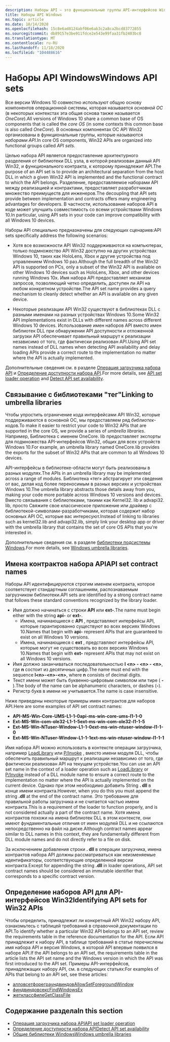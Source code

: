 ```yaml
---
description: Наборы API — это функциональные группы API-интерфейсов Win32 в основной операционной системе. Они предоставляют архитектурное разделение от библиотеки DLL узла, в которой определен заданный API Win32, и функциональную группу, к которой принадлежит API.
title: Наборы API Windows
ms.topic: article
ms.date: 10/14/2020
ms.openlocfilehash: 15c8e6ad8124abf06e6ab3c2a8ca2bcd83772855
ms.sourcegitcommit: db89157e3be911fdce2e543e99faa31fb2403bc8
ms.translationtype: MT
ms.contentlocale: ru-RU
ms.lasthandoff: 11/18/2020
ms.locfileid: "104488616"
---
```

# <a name="windows-api-sets"></a><span data-ttu-id="32865-104">Наборы API Windows</span><span class="sxs-lookup"><span data-stu-id="32865-104">Windows API sets</span></span>

<span data-ttu-id="32865-105">Все версии Windows 10 совместно используют общую основу компонентов операционной системы, которая называется *основной ОС* (в некоторых контекстах эта общая основа также называется *OneCore*).</span><span class="sxs-lookup"><span data-stu-id="32865-105">All versions of Windows 10 share a common base of OS components that is called the *core OS* (in some contexts this common base is also called *OneCore*).</span></span> <span data-ttu-id="32865-106">В основных компонентах ОС API Win32 организованы в функциональные группы, которые называются *наборами API*.</span><span class="sxs-lookup"><span data-stu-id="32865-106">In core OS components, Win32 APIs are organized into functional groups called *API sets*.</span></span>

<span data-ttu-id="32865-107">Целью набора API является предоставление архитектурного разделения от библиотеки DLL узла, в которой реализован данный API Win32, и функционального контракта, к которому принадлежит API.</span><span class="sxs-lookup"><span data-stu-id="32865-107">The purpose of an API set is to provide an architectural separation from the host DLL in which a given Win32 API is implemented and the functional contract to which the API belongs.</span></span> <span data-ttu-id="32865-108">Разделение, предоставляемое наборами API между реализацией и контрактами, предоставляет разработчикам множество преимуществ для инженеров.</span><span class="sxs-lookup"><span data-stu-id="32865-108">The decoupling that API sets provide between implementation and contracts offers many engineering advantages for developers.</span></span> <span data-ttu-id="32865-109">В частности, использование наборов API в коде может улучшить совместимость со всеми устройствами Windows 10.</span><span class="sxs-lookup"><span data-stu-id="32865-109">In particular, using API sets in your code can improve compatibility with all Windows 10 devices.</span></span>

<span data-ttu-id="32865-110">Наборы API специально предназначены для следующих сценариев:</span><span class="sxs-lookup"><span data-stu-id="32865-110">API sets specifically address the following scenarios:</span></span>

- <span data-ttu-id="32865-111">Хотя все возможности API Win32 поддерживаются на компьютерах, только подмножество API Win32 доступно на других устройствах Windows 10, таких как HoloLens, Xbox и другие устройства под управлением Windows 10 раз.</span><span class="sxs-lookup"><span data-stu-id="32865-111">Although the full breadth of the Win32 API is supported on PCs, only a subset of the Win32 API is available on other Windows 10 devices such as HoloLens, Xbox, and other devices running Windows 10x.</span></span> <span data-ttu-id="32865-112">Имя набора API предоставляет механизм запросов, позволяющий четко определить, доступен ли API на любом конкретном устройстве.</span><span class="sxs-lookup"><span data-stu-id="32865-112">The API set name provides a query mechanism to cleanly detect whether an API is available on any given device.</span></span>

- <span data-ttu-id="32865-113">Некоторые реализации API Win32 существуют в библиотеках DLL с разными именами на разных устройствах Windows 10.</span><span class="sxs-lookup"><span data-stu-id="32865-113">Some Win32 API implementations exist in DLLs with different names across different Windows 10 devices.</span></span> <span data-ttu-id="32865-114">Использование имен наборов API вместо имен библиотек DLL при обнаружении API доступности и отложенной загрузки API обеспечивает правильный маршрут к реализации независимо от того, где фактически реализован API.</span><span class="sxs-lookup"><span data-stu-id="32865-114">Using API set names instead of DLL names when detecting API availability and delay loading APIs provide a correct route to the implementation no matter where the API is actually implemented.</span></span>

<span data-ttu-id="32865-115">Дополнительные сведения см. в разделе [Операция загрузчика набора API](api-set-loader-operation.md) и [Определение доступности набора API](detect-api-set-availability.md).</span><span class="sxs-lookup"><span data-stu-id="32865-115">For more details, see [API set loader operation](api-set-loader-operation.md) and [Detect API set availability](detect-api-set-availability.md).</span></span>

## <a name="linking-to-umbrella-libraries"></a><span data-ttu-id="32865-116">Связывание с библиотеками "тег"</span><span class="sxs-lookup"><span data-stu-id="32865-116">Linking to umbrella libraries</span></span>

<span data-ttu-id="32865-117">Чтобы упростить ограничение кода интерфейсами API Win32, которые поддерживаются в основной ОС, мы предоставляем ряд *библиотек*-кодов.</span><span class="sxs-lookup"><span data-stu-id="32865-117">To make it easier to restrict your code to Win32 APIs that are supported in the core OS, we provide a series of *umbrella libraries*.</span></span> <span data-ttu-id="32865-118">Например, Библиотека с именем OneCore. lib предоставляет экспорты для подмножества API-интерфейсов Win32, общих для всех устройств Windows 10.</span><span class="sxs-lookup"><span data-stu-id="32865-118">For example, an umbrella library named OneCore.lib provides the exports for the subset of Win32 APIs that are common to all Windows 10 devices.</span></span>

<span data-ttu-id="32865-119">API-интерфейсы в библиотеке-области могут быть реализованы в разных модулях.</span><span class="sxs-lookup"><span data-stu-id="32865-119">The APIs in an umbrella library may be implemented across a range of modules.</span></span> <span data-ttu-id="32865-120">Библиотека «тег» абстрагирует эти сведения от вас, делая код более переносимым в разных версиях и устройствах Windows 10.</span><span class="sxs-lookup"><span data-stu-id="32865-120">The umbrella library abstracts those details away from you, making your code more portable across Windows 10 versions and devices.</span></span> <span data-ttu-id="32865-121">Вместо связывания с библиотеками, такими как Kernel32. lib и advapi32. lib, просто Свяжите свое классическое приложение или драйвер с библиотекой-символами-разработчиками, которая содержит набор основных API ОС, которые вас интересуют.</span><span class="sxs-lookup"><span data-stu-id="32865-121">Instead of linking to libraries such as kernel32.lib and advapi32.lib, simply link your desktop app or driver with the umbrella library that contains the set of core OS APIs that you're interested in.</span></span>

<span data-ttu-id="32865-122">Дополнительные сведения см. в разделе [библиотеки подсистемы Windows](windows-umbrella-libraries.md).</span><span class="sxs-lookup"><span data-stu-id="32865-122">For more details, see [Windows umbrella libraries](windows-umbrella-libraries.md).</span></span>

## <a name="api-set-contract-names"></a><span data-ttu-id="32865-123">Имена контрактов набора API</span><span class="sxs-lookup"><span data-stu-id="32865-123">API set contract names</span></span>

<span data-ttu-id="32865-124">Наборы API идентифицируются строгим именем контракта, которое соответствует стандартным соглашениям, распознаваемым загрузчиком библиотеки.</span><span class="sxs-lookup"><span data-stu-id="32865-124">API sets are identified by a strong contract name that follows these standard conventions recognized by the library loader.</span></span> 

- <span data-ttu-id="32865-125">Имя должно начинаться с строки **API** или **ext-**.</span><span class="sxs-lookup"><span data-stu-id="32865-125">The name must begin either with the string **api-** or **ext-**.</span></span> 
    - <span data-ttu-id="32865-126">Имена, начинающиеся с **API** , представляют интерфейсы API, которые гарантированно существуют во всех версиях Windows 10.</span><span class="sxs-lookup"><span data-stu-id="32865-126">Names that begin with **api-** represent APIs that are guaranteed to exist on all Windows 10 versions.</span></span>
    - <span data-ttu-id="32865-127">Имена, начинающиеся с **ext** , представляют интерфейсы API, которые могут не существовать во всех версиях Windows 10.</span><span class="sxs-lookup"><span data-stu-id="32865-127">Names that begin with **ext-** represent APIs that may not exist on all Windows 10 versions.</span></span>
- <span data-ttu-id="32865-128">Имя должно заканчиваться последовательностью **l \<n\> - \<n\> - \<n\>**, где **n** состоит из десятичных цифр.</span><span class="sxs-lookup"><span data-stu-id="32865-128">The name must end with the sequence **l\<n\>-\<n\>-\<n\>**, where **n** consists of decimal digits.</span></span>
- <span data-ttu-id="32865-129">Текст имени может быть буквенно-цифровым символом или тире ( **-** ).</span><span class="sxs-lookup"><span data-stu-id="32865-129">The body of the name can be alphanumeric characters, or dashes (**-**).</span></span>
- <span data-ttu-id="32865-130">Регистр букв в имени не учитывается.</span><span class="sxs-lookup"><span data-stu-id="32865-130">The name is case insensitive.</span></span>

<span data-ttu-id="32865-131">Ниже приведены некоторые примеры имен контрактов для наборов API.</span><span class="sxs-lookup"><span data-stu-id="32865-131">Here are some examples of API set contract names:</span></span>

- <span data-ttu-id="32865-132">**API-MS-Win-Core-UMS-L1-1-0**</span><span class="sxs-lookup"><span data-stu-id="32865-132">**api-ms-win-core-ums-l1-1-0**</span></span>
- <span data-ttu-id="32865-133">**Ext-MS-Win-com-ole32-L1-1-5**</span><span class="sxs-lookup"><span data-stu-id="32865-133">**ext-ms-win-com-ole32-l1-1-5**</span></span>
- <span data-ttu-id="32865-134">**Ext-MS-Win-NTuser-Window-L1-1-0**</span><span class="sxs-lookup"><span data-stu-id="32865-134">**ext-ms-win-ntuser-window-l1-1-0**</span></span>
- <span data-ttu-id="32865-135">**Ext-MS-Win-NTuser-Window-L1-1-1**</span><span class="sxs-lookup"><span data-stu-id="32865-135">**ext-ms-win-ntuser-window-l1-1-1**</span></span>

<span data-ttu-id="32865-136">Имя набора API можно использовать в контексте операции загрузчика, например [LoadLibrary](/windows/win32/api/libloaderapi/nf-libloaderapi-loadlibrarya) или [P/Invoke](/dotnet/standard/native-interop/pinvoke) , вместо имени модуля DLL, чтобы обеспечить правильный маршрут к реализации независимо от того, где фактически реализован API на текущем устройстве.</span><span class="sxs-lookup"><span data-stu-id="32865-136">You can use an API set name in the context of a loader operation such as [LoadLibrary](/windows/win32/api/libloaderapi/nf-libloaderapi-loadlibrarya) or [P/Invoke](/dotnet/standard/native-interop/pinvoke) instead of a DLL module name to ensure a correct route to the implementation no matter where the API is actually implemented on the current device.</span></span> <span data-ttu-id="32865-137">Однако при этом необходимо добавить String **. dll** в конце имени контракта.</span><span class="sxs-lookup"><span data-stu-id="32865-137">However, when you do this you must append the string **.dll** at the end of the contract name.</span></span> <span data-ttu-id="32865-138">Это требование для правильной работы загрузчика и не считается частью имени контракта.</span><span class="sxs-lookup"><span data-stu-id="32865-138">This is a requirement of the loader to function properly, and is not considered actually a part of the contract name.</span></span> <span data-ttu-id="32865-139">Хотя имена контрактов похожи на имена библиотек DLL в этом контексте, они имеют фундаментальные отличия от имен модулей DLL и не ссылаются непосредственно на файл на диске.</span><span class="sxs-lookup"><span data-stu-id="32865-139">Although contract names appear similar to DLL names in this context, they are fundamentally different from DLL module names and do not directly refer to a file on disk.</span></span>

<span data-ttu-id="32865-140">За исключением добавления строки **. dll** в операции загрузчика, имена контрактов набора API должны рассматриваться как неизменяемые идентификаторы, соответствующие определенной версии контракта.</span><span class="sxs-lookup"><span data-stu-id="32865-140">Except for appending the string **.dll** in loader operations, API set contract names should be considered an immutable identifier that corresponds to a specific contract version.</span></span>

## <a name="identifying-api-sets-for-win32-apis"></a><span data-ttu-id="32865-141">Определение наборов API для API-интерфейсов Win32</span><span class="sxs-lookup"><span data-stu-id="32865-141">Identifying API sets for Win32 APIs</span></span>

<span data-ttu-id="32865-142">Чтобы определить, принадлежит ли конкретный API Win32 набору API, ознакомьтесь с таблицей требований в справочной документации по API.</span><span class="sxs-lookup"><span data-stu-id="32865-142">To identify whether a particular Win32 API belongs to an API set, review the requirements table in the reference documentation for the API.</span></span> <span data-ttu-id="32865-143">Если API принадлежит к набору API, в таблице требований в статье перечислены имя набора API и версия Windows, в которой API впервые появился в наборе API.</span><span class="sxs-lookup"><span data-stu-id="32865-143">If the API belongs to an API set, the requirements table in the article lists the API set name and the Windows version in which the API was first introduced to the API set.</span></span> <span data-ttu-id="32865-144">Примеры API-интерфейсов, принадлежащих набору API, см. в следующих статьях:</span><span class="sxs-lookup"><span data-stu-id="32865-144">For examples of APIs that belong to an API set, see these articles:</span></span>

- [<span data-ttu-id="32865-145">алловсетфореграундвиндов</span><span class="sxs-lookup"><span data-stu-id="32865-145">AllowSetForegroundWindow</span></span>](/windows/win32/api/winuser/nf-winuser-allowsetforegroundwindow)
- [<span data-ttu-id="32865-146">финдвиндовсекс</span><span class="sxs-lookup"><span data-stu-id="32865-146">FindWindowsEx</span></span>](/windows/win32/api/winuser/nf-winuser-findwindowexa)
- [<span data-ttu-id="32865-147">жетклассфиле</span><span class="sxs-lookup"><span data-stu-id="32865-147">GetClassFile</span></span>](/windows/win32/api/objbase/nf-objbase-getclassfile)

## <a name="in-this-section"></a><span data-ttu-id="32865-148">Содержание раздела</span><span class="sxs-lookup"><span data-stu-id="32865-148">In this section</span></span>

* [<span data-ttu-id="32865-149">Операция загрузчика набора API</span><span class="sxs-lookup"><span data-stu-id="32865-149">API set loader operation</span></span>](api-set-loader-operation.md)
* [<span data-ttu-id="32865-150">Определение доступности набора API</span><span class="sxs-lookup"><span data-stu-id="32865-150">Detect API set availability</span></span>](detect-api-set-availability.md)
* [<span data-ttu-id="32865-151">Общие библиотеки Windows</span><span class="sxs-lookup"><span data-stu-id="32865-151">Windows umbrella libraries</span></span>](windows-umbrella-libraries.md)